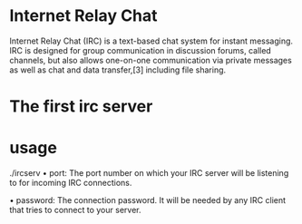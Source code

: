 # Internet Relay Chat

Internet Relay Chat (IRC) is a text-based chat system for instant messaging. IRC is designed for group communication in discussion forums, called channels, but also allows one-on-one communication via private messages as well as chat and data transfer,[3] including file sharing.

# The first irc server



# usage

./ircserv <port> <password>
• port: The port number on which your IRC server will be listening to for incoming
	IRC connections.

• password: The connection password. It will be needed by any IRC client that tries
	to connect to your server.